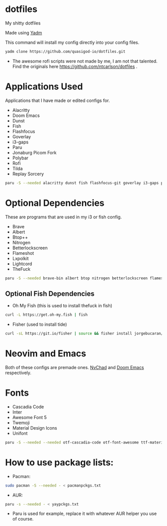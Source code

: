 # dotfiles
My shitty dotfiles

Made using [Yadm](yadm.io/#)

This command will install my config directly into your config files.
``` sh
yadm clone https://github.com/quasigod-io/dotfiles.git
```
* The awesome rofi scripts were not made by me, I am not that talented. Find the originals here https://github.com/ntcarlson/dotfiles .

# Applications Used
Applications that I have made or edited configs for.

- Alacritty
- Doom Emacs
- Dunst
- Fish
- Flashfocus
- Goverlay
- i3-gaps
- Paru
- Jonaburg Picom Fork
- Polybar
- Rofi
- Tilda
- Replay Sorcery

``` sh
paru -S --needed alacritty dunst fish flashfocus-git goverlay i3-gaps picom-jonaburg-git polybar rofi tilda replay-sorcery
```

# Optional Dependencies
These are programs that are used in my i3 or fish config.

- Brave
- Albert
- Btop++
- Nitrogen
- Betterlockscreen
- Flameshot
- Lxpolkit
- Lightcord
- TheFuck

``` sh
paru -S --needed brave-bin albert btop nitrogen betterlockscreen flameshot lxpolkit lightcord-bin thefuck 
```

## Optional Fish Dependencies
- Oh My Fish (this is used to install thefuck in fish)

 ``` sh
curl -L https://get.oh-my.fish | fish 
 ```

- Fisher (used to install tide)
``` sh
curl -sL https://git.io/fisher | source && fisher install jorgebucaran/fisher
```

# Neovim and Emacs
Both of these configs are premade ones. [NvChad](https://github.com/NvChad/NvChad) and [Doom Emacs](https://github.com/hlissner/doom-emacs) respectively.

# Fonts
- Cascadia Code
- Inter
- Awesome Font 5
- Twemoji
- Material Design Icons
- Unifont

``` sh
paru -S --needed --needed otf-cascadia-code otf-font-awesome ttf-material-design-icons-extended ttf-material-design-icons-webfont ttf-twemoji ttf-unifont
```

# How to use package lists:

* Pacman: 

``` sh
sudo pacman -S --needed - < pacmanpckgs.txt
```

* AUR:
``` sh
paru -s --needed - < yaypckgs.txt
```
* Paru is used for example, replace it with whatever AUR helper you use of course.

